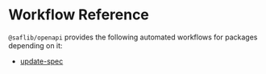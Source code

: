 # Workflow Reference

`@saflib/openapi` provides the following automated workflows for packages depending on it:

- [update-spec](./update-spec.md)
